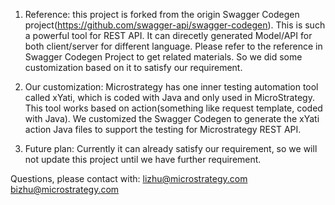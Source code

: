1. Reference: 
this project is forked from the origin Swagger Codegen project(https://github.com/swagger-api/swagger-codegen). This is such a powerful tool for REST API. It can direcetly generated Model/API for both client/server for different language. Please refer to the reference in Swagger Codegen Project to get related materials. So we did some customization based on it to satisfy our requirement. 

2. Our customization:
Microstrategy has one inner testing automation tool called xYati, which is coded with Java and only used in MicroStrategy. This tool works based on action(something like request template, coded with Java). We customized the Swagger Codegen to generate the xYati action Java files to support the testing for Microstrategy REST API. 

3. Future plan:
Currently it can already satisfy our requirement, so we will not update this project until we have further requirement.

Questions, please contact with:
lizhu@microstrategy.com
bizhu@microstrategy.com
